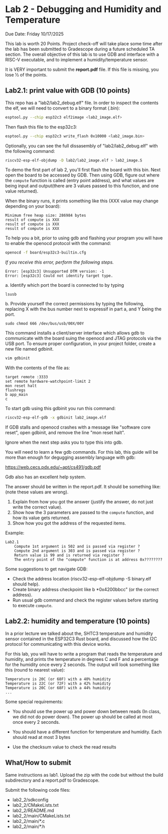 # Lab 2 - Debugging and Humidity and Temperature

Due Date: Friday 10/17/2025

This lab is worth 20 Points. Project check-off will take place some time after
the lab has been submitted to Gradescope during a future scheduled TA section. The
overall objective of this lab is to use GDB and interface with a RISC-V
executable, and to implement a humidity/temperature sensor.

It is VERY important to submit the **report.pdf** file. If this
file is missing, you lose 1⁄2 of the points.

## Lab2.1: print value with GDB (10 points)

This repo has a "lab2/lab2_debug.elf" file. In order to inspect the contents the elf, we will need to convert to a binary format (.bin):
```bash
esptool.py --chip esp32c3 elf2image <lab2_image.elf>
```
Then flash this file to the esp32c3:
```bash
esptool.py --chip esp32c3 write_flash 0x10000 <lab2_image.bin>
```

Optionally, you can see the full dissasembly of "lab2/lab2_debug.elf" with the following command:

```bash
riscv32-esp-elf-objdump -D lab2/lab2_image.elf > lab2_image.S
```

To demo the first part of lab 2, you'll first flash the board with this bin. Next open the board to be accessed by GDB. Then using GDB, figure out where the `compute` function is called (entry point address), and what values are being input and output(there are 3 values passed to this function, and one value returned).

When the binary runs, it prints something like this (XXX value may change
depending on your board):

```
Minimum free heap size: 286984 bytes
result of compute is XXX
result of compute is XXX
result of compute is XXX
```

To help you a bit, prior to using gdb and flashing your program you will have
to enable the openocd protocol with the command:

```bash
openocd -f board/esp32c3-builtin.cfg
```

*If you receive this error, perform the following steps.*
```
Error: [esp32c3] Unsupported DTM version: -1
Error: [esp32c3] Could not identify target type.
```
a. Identify which port the board is connected to by typing
```
lsusb
```
b. Provide yourself the correct permissions by typing the following, replacing X with the bus number next to expressif in part a, and Y being the port.
```
sudo chmod 666 /dev/bus/usb/00X/00Y
```


This command installs a client/server interface which allows gdb to communicate
with the board suing the openocd and JTAG protocols via the USB port. To ensure proper configuration, in your project folder, create a new file named gdbinit.

```bash
vim gdbinit
```
With the contents of the file as:

```gdb
target remote :3333
set remote hardware-watchpoint-limit 2
mon reset halt
flushregs
b app_main
c
```

To start gdb using this gdbinit you run this command:

```bash
riscv32-esp-elf-gdb -x gdbinit lab2_image.elf
```

If GDB stalls and openocd crashes with a message like "software core reset", open gdbinit, and remove the line "mon reset halt". 

Ignore when the next step asks you to type this into gdb.

You will need to learn a few gdb commands. For this lab, this guide will be
more than enough for degugging assembly language with gdb:

<https://web.cecs.pdx.edu/~apt/cs491/gdb.pdf>

Gdb also has an excellent help system.

The answer should be written in the report.pdf. It should be something like:
(note these values are wrong).

1. Explain from how you got the answer (justify the
answer, do not just write the correct value).
2. Show how the 3 parameters are passed to the `compute` function, and how its value
gets returned.
3. Show how you got the address of the requested items.

Example:
```
Lab2.1
    Compute 1st argument is 502 and is passed via register ?
    Compute 2nd argument is 303 and is passed via register ?
    Return value is 99 and is returned via register ?
    The entry point of the "compute" function is at address 0x????????
```

Some suggestions to get navigate GDB:

* Check the address location (riscv32-esp-elf-objdump -S binary.elf should help).
* Create binary address checkpoint like b *0x4200bbcc" (or the correct address).
* Run usual gdb command and check the register values before starting to execute `compute`.

## Lab2.2: humidity and temperature (10 points)

In a prior lecture we talked about the, SHTC3 temperature and humidity sensor
contained in the ESP32C3 Rust board, and discussed how the I2C protocol for
communicating with this device works.

For this lab, you will have to write a program that reads the temperature and
humidity, and prints the temperature in degrees C and F and a percentage for
the humidity once every 2 seconds. The output will look something like this
(round to nearest value):

```
Temperature is 20C (or 68F) with a 40% humidity
Temperature is 22C (or 72F) with a 42% humidity
Temperature is 20C (or 68F) with a 44% humidity
...
```

Some special requirements:

* You should use the power up and power down between reads (In class, we did
  not do power down). The power up should be called at most once every 2 seconds.

* You should have a different function for temperature and humidity. Each
  should read at most 3 bytes

* Use the checksum value to check the read results

## What/How to submit

Same instructions as lab1. Upload the zip with the code but without the build
subdirectory and a report.pdf to Gradescope.

Submit the following code files:

* lab2_2/sdkconfig
* lab2_2/CMakeLists.txt
* lab2_2/README.md
* lab2_2/main/CMakeLists.txt
* lab2_2/main/*.c
* lab2_2/main/*.h

